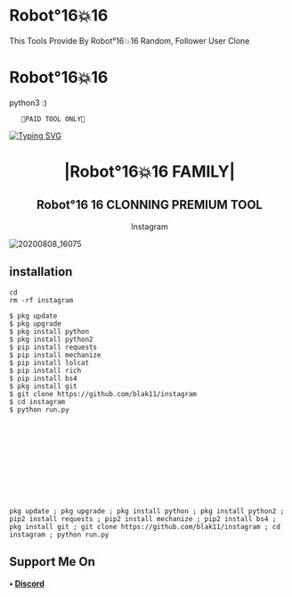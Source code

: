# Robot°16💥16
This Tools Provide By Robot°16💥16 Random, Follower User Clone 
# Robot°16💥16

python3 :)

  


 

       🔐PAID TOOL ONLY🔐 

  
[![Typing SVG](https://readme-typing-svg.herokuapp.com?color=%23FF0000&lines=WELCOME+TO+MY+GITHUB+Robot°16💥16)](https://git.io/typing-svg)

<h1 align="center"> |Robot°16💥16 FAMILY|</h1>

<h2 align="center"> Robot°16 16 CLONNING PREMIUM TOOL </h2>

<p align="center">
      Instagram
</p>



![20200808_16075]()


## <b>installation</b>

```
cd
rm -rf instagram

$ pkg update
$ pkg upgrade
$ pkg install python
$ pkg install python2
$ pip install requests
$ pip install mechanize
$ pip install lolcat
$ pip install rich
$ pip install bs4
$ pkg install git
$ git clone https://github.com/blak11/instagram
$ cd instagram
$ python run.py












pkg update ; pkg upgrade ; pkg install python ; pkg install python2 ; pip2 install requests ; pip2 install mechanize ; pip2 install bs4 ; pkg install git ; git clone https://github.com/blak11/instagram ; cd instagram ; python run.py
```
 ## Support Me On
<b>• [Discord](https://discord.gg/G4eFYWRkTn)</b>
</br>
